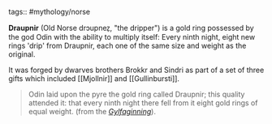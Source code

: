 tags:: #mythology/norse

**Draupnir** (Old Norse drɔupnez̠, "the dripper") is a gold ring possessed by the god Odin with the ability to multiply itself: Every ninth night, eight new rings 'drip' from Draupnir, each one of the same size and weight as the original.

It was forged by dwarves brothers Brokkr and Sindri as part of a set of three gifts which included [[Mjollnir]] and [[Gullinbursti]].

> Odin laid upon the pyre the gold ring called Draupnir; this quality attended it: that every ninth night there fell from it eight gold rings of equal weight. (from the _[Gylfaginning](https://en.wikipedia.org/api/rest_v1/page/mobile-html/Gylfaginning "Gylfaginning")_).

